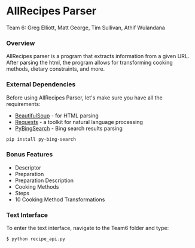 
# AllRecipes Parser
Team 6:
Greg Elliott, Matt George, Tim Sullivan, Athif Wulandana
### Overview
AllRecipes parser is a program that extracts information from a given URL. After parsing the html, the program allows for transforming cooking methods, dietary constraints, and more.

### External Dependencies
Before using AllRecipes Parser, let's make sure you have all the requirements:
* [BeautifulSoup] - for HTML parsing
* [Requests] - a toolkit for natural language processing
* [PyBingSearch] - Bing search results parsing
```sh
pip install py-bing-search 
```
### Bonus Features
* Descriptor
* Preparation
* Preparation Description
* Cooking Methods
* Steps
* 10 Cooking Method Transformations



### Text Interface

To enter the text interface, navigate to the Team6 folder and type:

```sh
$ python recipe_api.py
```

   [BeautifulSoup]: <http://www.crummy.com/software/BeautifulSoup/>
   [Requests]: <https://pypi.python.org/pypi/requests/>
   [PyBingSearch]: <https://pypi.python.org/pypi/requests/>

